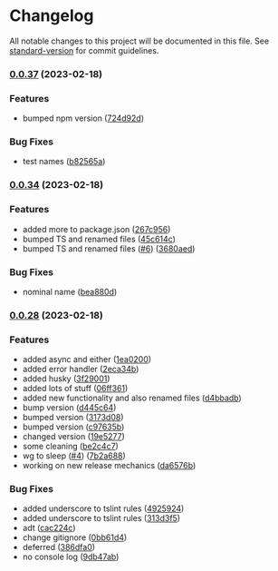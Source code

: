 # Changelog

All notable changes to this project will be documented in this file. See [standard-version](https://github.com/conventional-changelog/standard-version) for commit guidelines.

### [0.0.37](https://github.com/Dionid/fapfop/compare/v0.0.34...v0.0.37) (2023-02-18)


### Features

* bumped npm version ([724d92d](https://github.com/Dionid/fapfop/commit/724d92dd74a53c391541f7202444d6b64112af1b))


### Bug Fixes

* test names ([b82565a](https://github.com/Dionid/fapfop/commit/b82565aaa223781681d1344841081cd6667e712f))

### [0.0.34](https://github.com/Dionid/fapfop/compare/v0.0.31...v0.0.34) (2023-02-18)


### Features

* added more to package.json ([267c956](https://github.com/Dionid/fapfop/commit/267c956043dac4e4db38022b168fa2045dd35d21))
* bumped TS and renamed files ([45c614c](https://github.com/Dionid/fapfop/commit/45c614c77db3f3375f91b8f5fc857f1b7ae513bd))
* bumped TS and renamed files ([#6](https://github.com/Dionid/fapfop/issues/6)) ([3680aed](https://github.com/Dionid/fapfop/commit/3680aedc0bf38e5d329223b5360cbe99c71ed3d5))


### Bug Fixes

* nominal name ([bea880d](https://github.com/Dionid/fapfop/commit/bea880d59257448c24bee129b98f175a4d454fe6))

### [0.0.28](https://github.com/Dionid/fapfop/compare/v0.0.21...v0.0.28) (2023-02-18)

### Features

- added async and either ([1ea0200](https://github.com/Dionid/fapfop/commit/1ea02002e238dae4f46b4c98118f5a3dbc68f25c))
- added error handler ([2eca34b](https://github.com/Dionid/fapfop/commit/2eca34b8322ccc0a84c51bda748f3f900cb15859))
- added husky ([3f29001](https://github.com/Dionid/fapfop/commit/3f2900138ac808a54fcfcc6e76bbd222137c20cf))
- added lots of stuff ([06ff361](https://github.com/Dionid/fapfop/commit/06ff361968197e567437b47e34259809a55eac21))
- added new functionality and also renamed files ([d4bbadb](https://github.com/Dionid/fapfop/commit/d4bbadb887234f389b60a84dd3a23afc9cb530cf))
- bump version ([d445c64](https://github.com/Dionid/fapfop/commit/d445c64b7687bd09881c4c24946ec2c6be0c4aa8))
- bumped version ([3173d08](https://github.com/Dionid/fapfop/commit/3173d08fe9c2d5a97d456a90c7bad962f75426ec))
- bumped version ([c97635b](https://github.com/Dionid/fapfop/commit/c97635be85ee39a88870840f4e8e8cd81141ee1e))
- changed version ([19e5277](https://github.com/Dionid/fapfop/commit/19e5277158265625f4fec0f74dc33e7c6b8a3652))
- some cleaning ([be2c4c7](https://github.com/Dionid/fapfop/commit/be2c4c71fca2b350d1c167852f28ab67b764cca9))
- wg to sleep ([#4](https://github.com/Dionid/fapfop/issues/4)) ([7b2a688](https://github.com/Dionid/fapfop/commit/7b2a688161fa500f5a310577958d4cb21f82fbaf))
- working on new release mechanics ([da6576b](https://github.com/Dionid/fapfop/commit/da6576bc457b20d77ba6dc7806dfcaed7077f468))

### Bug Fixes

- added underscore to tslint rules ([4925924](https://github.com/Dionid/fapfop/commit/49259245399ed112e05070a4f5ce959694b7a2ef))
- added underscore to tslint rules ([313d3f5](https://github.com/Dionid/fapfop/commit/313d3f5dc55964415d3366459fdc2cc3f3a1c9d6))
- adt ([cac224c](https://github.com/Dionid/fapfop/commit/cac224c4feaa33e4dc760781ae57ef83d3651260))
- change gitignore ([0bb61d4](https://github.com/Dionid/fapfop/commit/0bb61d4ee747f61c1ae23ce9978e232c002cdf2e))
- deferred ([386dfa0](https://github.com/Dionid/fapfop/commit/386dfa00cc612a473550c552febbd0a3b5783284))
- no console log ([9db47ab](https://github.com/Dionid/fapfop/commit/9db47ab7352de341bde13ad4ddd05bffd6bd535a))
